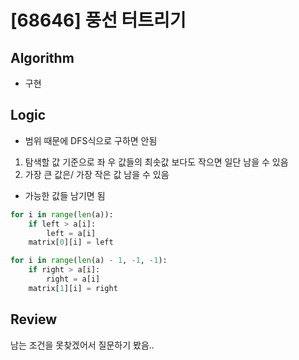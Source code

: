 # [68646] 풍선 터트리기
## Algorithm
- 구현
## Logic
- 범위 때문에 DFS식으로 구하면 안됨
1. 탐색할 값 기준으로 좌 우 값들의 최솟값 보다도 작으면 일단 남을 수 있음
2. 가장 큰 값은/ 가장 작은 값 남을 수 있음
- 가능한 값들 남기면 됨
```python
for i in range(len(a)):
    if left > a[i]:
        left = a[i]
    matrix[0][i] = left

for i in range(len(a) - 1, -1, -1):
    if right > a[i]:
        right = a[i]
    matrix[1][i] = right
```

## Review
남는 조건을 못찾겠어서 질문하기 봤음.. 